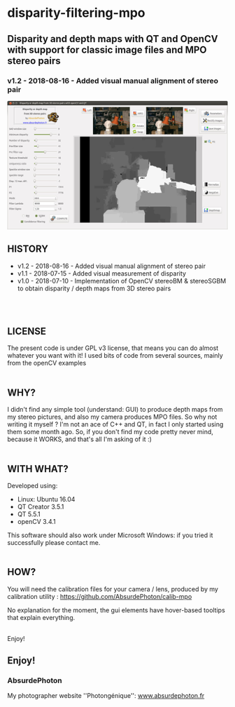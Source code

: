 # disparity-filtering-mpo
## Disparity and depth maps with QT and OpenCV with support for classic image files and MPO stereo pairs</b>
### v1.2 - 2018-08-16 - Added visual manual alignment of stereo pair

![Screenshot](screenshot.jpg)
<br/>

## HISTORY

* v1.2 - 2018-08-16 - Added visual manual alignment of stereo pair
* v1.1 - 2018-07-15 - Added visual measurement of disparity
* v1.0 - 2018-07-10 - Implementation of OpenCV stereoBM & stereoSGBM to obtain disparity / depth maps from 3D stereo pairs
<br/>
<br/>

## LICENSE

The present code is under GPL v3 license, that means you can do almost whatever you want
with it!
I used bits of code from several sources, mainly from the openCV examples
<br/>
<br/>

## WHY?

I didn't find any simple tool (understand: GUI) to produce depth maps from my stereo pictures, and also my camera produces MPO files. So why not writing it myself ?
I'm not an ace of C++ and QT, in fact I only started using them some month ago. So, if you don't find my code pretty never mind, because it WORKS, and that's all I'm asking of it :)
<br/>
<br/>

## WITH WHAT?

Developed using:
* Linux: Ubuntu	16.04
* QT Creator 3.5.1
* QT 5.5.1
* openCV 3.4.1

This software should also work under Microsoft Windows: if you tried it successfully please contact me.
<br/>
<br/>

## HOW?

You will need the calibration files for your camera / lens, produced by my calibration utility : https://github.com/AbsurdePhoton/calib-mpo
</br>

No explanation for the moment, the gui elements have hover-based tooltips that explain everything.
<br/>
<br/>

Enjoy!
<br/>

## Enjoy!

### AbsurdePhoton
My photographer website ''Photongénique'': www.absurdephoton.fr
